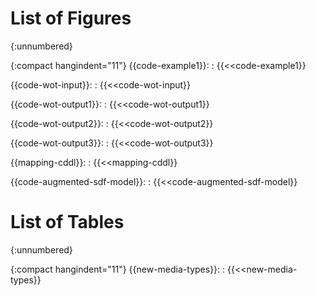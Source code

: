 
# List of Figures
{:unnumbered}

{:compact hangindent="11"}
{{code-example1}}:
: {{<<code-example1}}

{{code-wot-input}}:
: {{<<code-wot-input}}

{{code-wot-output1}}:
: {{<<code-wot-output1}}

{{code-wot-output2}}:
: {{<<code-wot-output2}}

{{code-wot-output3}}:
: {{<<code-wot-output3}}

{{mapping-cddl}}:
: {{<<mapping-cddl}}

{{code-augmented-sdf-model}}:
: {{<<code-augmented-sdf-model}}


# List of Tables
{:unnumbered}

{:compact hangindent="11"}
{{new-media-types}}:
: {{<<new-media-types}}

